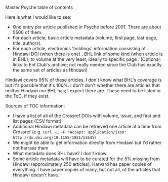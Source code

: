 
Master Psyche table of contents

Here is what I would like to see:

- One entry per article published in Psyche before 2001.  There are
  about 5500 of them.
- For each article, basic article metadata (volume, first page, last page, title,
  authors).
- For each article, electronics 'holdings' information consisting of
  . Hindawi DOI (when there is one)
  . BHL link of some kind (when article is in BHL); to volume at the
     very least, ideally to specific page
  . (Optional: links to Ent Club's archive; not really needed since
     the Club has exactly the same set of articles as Hindawi)

Hindawi covers 95% of these articles.  I don't know what BHL's
coverage is but it's possible that it's 100%.  I don't don't whether
there are articles that neither Hindawi nor BHL has; I expect there
are.  These need to be listed in the ToC, if they exist.

Sources of TOC information:

- I have a list of all of the Crossref DOIs with volume, issue, and first
  and list pages (CSV format)
- Additional Hindawi metadata can be retrieved one article at a time
  from Crossref (e.g. `curl -L -H "Accept: application/json" http://dx.doi.org/10.1155/1921/52645`)
- We might be able to get information directly from Hindawi but I'd
  rather not harrass them
- What metadata does BHL have? I don't know.
- Some article metadata will have to be curated for the 5% missing
  from Hindawi (approximately 250 articles).  Harvard has paper copies
  of everything.  I have paper copies of many, but not all, of the 
  articles that Hindawi doesn't have.

